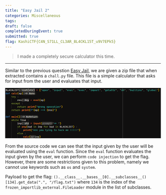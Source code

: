 ```yaml
---
title: "Easy Jail 2"
categories: Miscellaneous
tags: 
draft: false
completedDuringEvent: true
submitted: true
flag: KashiCTF{C4N_S71LL_CL3AR_8L4CKL15T_u9V7EPk5}
---
```

> I made a completely secure calculator this time.

---

Similar to the previous question [Easy Jail](#easy-jail), we are given a zip file that when extracted contains a `chall.py` file. This file is a simple calculator that asks for input from the user and evaluates that input.

![alt text](image.png)

From the source code we can see that the input given by the user will be evaluated using the `eval` function. Since the `eval` function evaluates the input given by the user, we can perform `code injection` to get the flag. However, there are some restrictions given to this problem, namely we cannot use keywords such as `os` and `system`.

Payload to get the flag: `().__class__.__bases__[0].__subclasses__()[134].get_data(".", "/flag.txt")` where `134` is the index of the `frozen_importlib_external.FileLoader` module in the list of subclasses.
